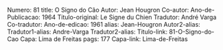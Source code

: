 Numero: 81
title: O Signo do Cão
Autor: Jean Hougron
Co-autor: 
Ano-de-Publicacao: 1964
Titulo-original: Le Signe du Chien
Tradutor: André Varga
Co-tradutor: 
Ano-de-edicao: 1961
alias: Jean-Hougron
Autor2-alias: 
Tradutor1-alias: Andre-Varga
Tradutor2-alias: 
Titulo-link: 81-O-Signo-do-Cao
Capa: Lima de Freitas
pags: 177
Capa-link: Lima-de-Freitas